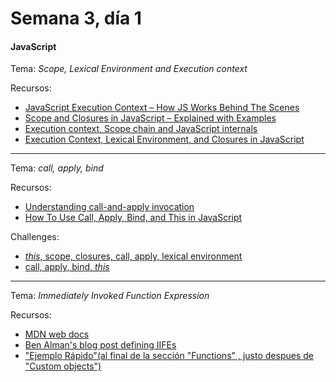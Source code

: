 # Semana 3, día 1

#### JavaScript

Tema: _Scope, Lexical Environment and Execution context_

Recursos:

- [JavaScript Execution Context – How JS Works Behind The Scenes](https://www.freecodecamp.org/news/execution-context-how-javascript-works-behind-the-scenes)
- [Scope and Closures in JavaScript – Explained with Examples](https://www.freecodecamp.org/news/scope-and-closures-in-javascript)
- [Execution context, Scope chain and JavaScript internals](https://medium.com/@happymishra66/execution-context-in-javascript-319dd72e8e2c)
- [Execution Context, Lexical Environment, and Closures in JavaScript](https://betterprogramming.pub/execution-context-lexical-environment-and-closures-in-javascript-b57c979341a5)

---

Tema: _call, apply, bind_

Recursos:

- [Understanding call-and-apply invocation](https://www.linkedin.com/learning/javascript-functions/understanding-call-and-apply-invocation?autoAdvance=true&autoSkip=false&autoplay=true&resume=false&u=2113185)
- [How To Use Call, Apply, Bind, and This in JavaScript](https://andela.com/insights/how-and-when-to-use-call-apply-bind-and-this-in-javascript/)

Challenges:

- [_this_, scope, closures, call, apply, lexical environment](index.js)
- [call, apply, bind, _this_](challenge2.js)

---

Tema: _Immediately Invoked Function Expression_

Recursos:

- [MDN web docs](https://developer.mozilla.org/es/docs/Glossary/IIFE)
- [Ben Alman's blog post defining IIFEs](https://benalman.com/news/2010/11/immediately-invoked-function-expression/)
- ["Ejemplo Rápido"(al final de la sección "Functions" , justo despues de "Custom objects")](https://developer.mozilla.org/en-US/docs/Web/JavaScript/A_re-introduction_to_JavaScript#functions)
